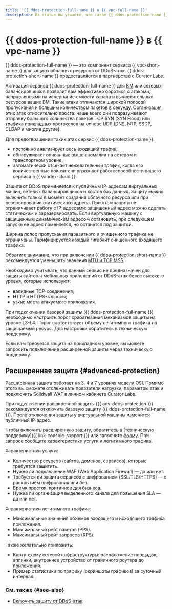 ```yaml
---
title: '{{ ddos-protection-full-name }} в {{ vpc-full-name }}'
description: Из статьи вы узнаете, что такое {{ ddos-protection-name }} и расширенная защита.
---
```


# {{ ddos-protection-full-name }} в {{ vpc-name }}


{{ ddos-protection-full-name }} — это компонент сервиса {{ vpc-short-name }} для защиты облачных ресурсов от DDoS-атак. {{ ddos-protection-short-name }} предоставляется в партнерстве с Curator Labs.

Активация сервиса {{ ddos-protection-full-name }} для [ВМ](../../glossary/vm.md) или сетевых балансировщиков позволит вам эффективно бороться с атаками, направленными на исчерпание емкости канала и вычислительных ресурсов ваших ВМ. Такие атаки отличаются широкой полосой пропускания и большим количеством пакетов в секунду. Организация этих атак относительно проста: чаще всего они подразумевают отправку большого количества пакетов TCP SYN (SYN Flood) или трафика прикладных протоколов на основе UDP ([DNS](../../glossary/dns.md), NTP, SSDP, CLDAP и многие другие).

Для предотвращения таких атак сервис {{ ddos-protection-name }}:

* постоянно анализирует весь входящий трафик;
* обнаруживает описанные выше аномалии на сетевом и транспортном уровне;
* автоматически отсекает нежелательный трафик, когда его количественные показатели угрожают работоспособности вашего сервиса в {{ yandex-cloud }}.

Защита от DDoS применяется к публичным IP-адресам виртуальных машин, сетевых балансировщиков и хостов баз данных. Защиту можно включить только в момент создания облачного ресурса или при резервировании статического адреса. При этом защита не ограничивает работу с IP-адресами: защищенный адрес можно сделать статическим и зарезервировать. Если виртуальную машину с защищенным динамическим адресом остановить, при следующем запуске ее адрес поменяется, но останется под защитой.

Ширина полос пропускания паразитного и очищенного трафика не ограничены. Тарифицируется каждый гигабайт очищенного входящего трафика.

Обратите внимание, что при включении {{ ddos-protection-short-name }} рекомендуется уменьшить значения [MTU и TCP MSS](../concepts/mtu-mss.md).

Необходимо учитывать, что данный сервис не предназначен для защиты сайтов и мобильных приложений от DDoS-атак более высокого уровня, которые используют:

* валидные TCP-соединения;
* HTTP и HTTPS-запросы;
* узкие места атакуемого приложения.

При подключении базовой защиты ({{ ddos-protection-full-name }}) необходимо настроить порог срабатывания механизмов защиты на уровне L3-L4. Порог соответствует объему легитимного трафика на защищаемый ресурс. Для настройки обратитесь в техническую поддержку.

Если вам требуется защита на прикладном уровне, вы можете запросить подключение расширенной защиты через техническую поддержку.


## Расширенная защита {#advanced-protection}

Расширенная защита работает на 3, 4 и 7 уровнях модели OSI. Помимо этого вы сможете отслеживать показатели нагрузки, параметры атак и подключить Solidwall WAF в личном кабинете Curator Labs.

При подключении расширенной защиты ({{ adv-ddos-protection }}) рекомендуется отключить базовую защиту ({{ ddos-protection-full-name }}). После отключения защиты у виртуальной машины изменится публичный IP-адрес.

Чтобы включить расширенную защиту, обратитесь в [техническую поддержку]({{ link-console-support }}) или заполните [форму](/services/ddos-protection#contact-form). При запросе сообщите характеристики услуги и легитимного трафика.

Характеристики услуги:

* Количество ресурсов (сайтов, доменов, сервисов), которые требуется защитить.
* Нужно ли подключение WAF (Web Application Firewall) — да или нет.
* Требуется ли защита сервисов с шифрованием (SSL/TLS/HTTPS) — с раскрытием шифрования или без.
* Время простоя, критичное для бизнеса.
* Нужна ли организация выделенного канала для повышения SLA — да или нет.

Характеристики легитимного трафика:

* Максимальные значения объемов входящего и исходящего трафика приложения.
* Максимальный рейт пакетов (PPS).
* Максимальный рейт запросов (RPS).

Также желательно приложить:

* Карту-схему сетевой инфраструктуры: расположение площадок, аплинки, внутреннее устройство от граничного роутера до приложения.
* Пример статистики по трафику (скриншоты графиков) за суточный интервал.


### См. также {#see-also}

* [Включить защиту от DDoS-атак](../operations/enable-ddos-protection.md)
